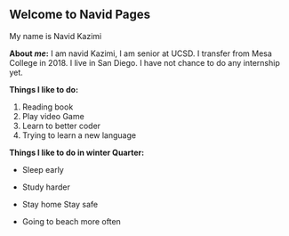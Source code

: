 ## Welcome to Navid Pages
My name is Navid Kazimi


**About _me_:**
I am navid Kazimi, I am senior at UCSD. I transfer from Mesa College in 2018. 
I live in San Diego. I have not chance to do any internship yet. 



**Things I like to do:**
1. Reading book
2. Play video Game
3. Learn to better coder
4. Trying to learn a new language
   

**Things I like to do in winter Quarter:**

* Sleep early

* Study harder

* Stay home Stay safe

* Going to beach more often




